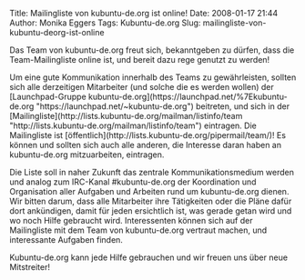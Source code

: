 Title: Mailingliste von kubuntu-de.org ist online!
Date: 2008-01-17 21:44
Author: Monika Eggers
Tags: Kubuntu-de.org
Slug: mailingliste-von-kubuntu-deorg-ist-online

Das Team von kubuntu-de.org freut sich, bekanntgeben zu dürfen, dass die
Team-Mailingliste online ist, und bereit dazu rege genutzt zu werden!

</p>
Um eine gute Kommunikation innerhalb des Teams zu gewährleisten, sollten
sich alle derzeitigen Mitarbeiter (und solche die es werden wollen) der
[Launchpad-Gruppe
kubuntu-de.org](https://launchpad.net/%7Ekubuntu-de.org "https://launchpad.net/~kubuntu-de.org") beitreten, und sich in der
[Mailingliste](http://lists.kubuntu-de.org/mailman/listinfo/team "http://lists.kubuntu-de.org/mailman/listinfo/team") eintragen. Die Mailingliste ist
[öffentlich](http://lists.kubuntu-de.org/pipermail/team/)! Es können und
sollten sich auch alle anderen, die Interesse daran haben an
kubuntu-de.org mitzuarbeiten, eintragen.

</p>
<!--break--><!--break-->

Die Liste soll in naher Zukunft das zentrale Kommunikationsmedium werden
und analog zum IRC-Kanal \#kubuntu-de.org der Koordination und
Organisation aller Aufgaben und Arbeiten rund um kubuntu-de.org dienen.
Wir bitten darum, dass alle Mitarbeiter ihre Tätigkeiten oder die Pläne
dafür dort ankündigen, damit für jeden ersichtlich ist, was gerade getan
wird und wo noch Hilfe gebraucht wird. Interessenten können sich auf der
Mailingliste mit dem Team von kubuntu-de.org vertraut machen, und
interessante Aufgaben finden.

</p>
Kubuntu-de.org kann jede Hilfe gebrauchen und wir freuen uns über neue
Mitstreiter!

</p>
<!--break--><!--break-->
